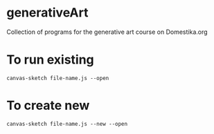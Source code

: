 # generativeArt
Collection of programs for the generative art course on Domestika.org

# To run existing
```canvas-sketch file-name.js --open```

# To create new
```canvas-sketch file-name.js --new --open```
